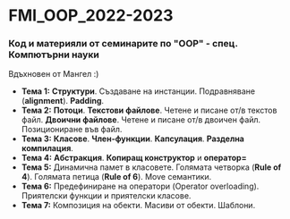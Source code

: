 # FMI_OOP_2022-2023
### Код и материяли от семинарите по "OOP" - спец. Компютърни науки 
Вдъхновен от Мангел :)

- **Тема 1:** **Структури**. Създаване на инстанции. Подравняване (**alignment**). **Padding**.  
- **Темa 2:** **Потоци**. **Текстови файлове**. Четене и писане от/в текстов файл. **Двоични файлове**. Четене и писане от/в двоичен файл. Позициониране във файл.  
- **Темa 3:** **Класове**. **Член-функции**. **Капсулация**. **Разделна компилация**.
- **Темa 4:** **Абстракция**. **Копиращ конструктор** и **оператор=**
- **Тема 5:** Динамична памет в класовете. Голямата четворка (**Rule of 4**). Голямата петица (**Rule of 6**). Move семантики.
- **Тема 6:** Предефиниране на оператори (Operator overloading). Приятелски функции и приятелски класове.
- **Тема 7:** Композиция на обекти. Масиви от обекти. Шаблони.
